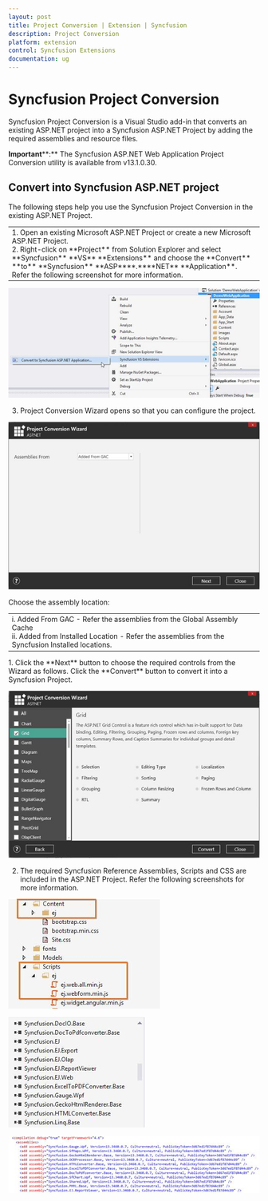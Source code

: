 ```yaml
---
layout: post
title: Project Conversion | Extension | Syncfusion
description: Project Conversion
platform: extension
control: Syncfusion Extensions
documentation: ug
---
```


# Syncfusion Project Conversion  

Syncfusion Project Conversion is a Visual Studio add-in that converts an existing ASP.NET project into a Syncfusion ASP.NET Project by adding the required assemblies and resource files.

**Important****:** The Syncfusion ASP.NET Web Application Project Conversion utility is available from v13.1.0.30. 

## Convert into Syncfusion ASP.NET project 

The following steps help you use the Syncfusion Project Conversion in the existing ASP.NET Project.

<table>
<tr>
<td>
1. Open an existing Microsoft ASP.NET Project or create a new Microsoft ASP.NET Project.<br/>2. Right-click on **Project** from Solution Explorer and select **Syncfusion** **VS** **Extensions** and choose the **Convert** **to** **Syncfusion** **ASP****.****NET** **Application**. Refer the following screenshot for more information.<br/></td></tr>
</table>

![](Project-Conversion_images/Project-Conversion_img1.jpeg)


3. Project Conversion Wizard opens so that you can configure the project. 

![](Project-Conversion_images/Project-Conversion_img2.jpeg)


Choose the assembly location:

<table>
<tr>
<td>
i. Added From GAC - Refer the assemblies from the Global Assembly Cache <br/>ii. Added from Installed Location - Refer the assemblies from the Syncfusion Installed locations. <br/></td></tr>
</table>
1. Click the **Next** button to choose the required controls from the Wizard as follows. Click the **Convert** button to convert it into a Syncfusion Project.

![](Project-Conversion_images/Project-Conversion_img3.jpeg)


2. The required Syncfusion Reference Assemblies, Scripts and CSS are included in the ASP.NET Project. Refer the following screenshots for more information.

![](Project-Conversion_images/Project-Conversion_img4.jpeg)


![](Project-Conversion_images/Project-Conversion_img5.jpeg)


![](Project-Conversion_images/Project-Conversion_img6.jpeg)



